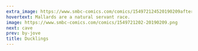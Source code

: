 ```yaml
---
extra_image: https://www.smbc-comics.com/comics/154972124520190209after.png
hovertext: Mallards are a natural servant race.
image: https://www.smbc-comics.com/comics/1549721202-20190209.png
next: cave
prev: by-jove
title: Ducklings
---
```


